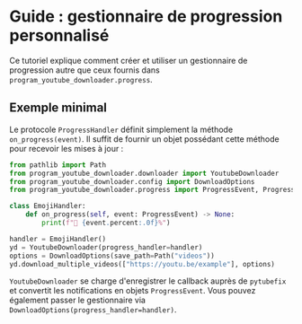 # Guide : gestionnaire de progression personnalisé

Ce tutoriel explique comment créer et utiliser un gestionnaire de progression
autre que ceux fournis dans `program_youtube_downloader.progress`.

## Exemple minimal

Le protocole `ProgressHandler` définit simplement la méthode
`on_progress(event)`. Il suffit de fournir un objet possédant cette méthode
pour recevoir les mises à jour :

```python
from pathlib import Path
from program_youtube_downloader.downloader import YoutubeDownloader
from program_youtube_downloader.config import DownloadOptions
from program_youtube_downloader.progress import ProgressEvent, ProgressHandler

class EmojiHandler:
    def on_progress(self, event: ProgressEvent) -> None:
        print(f"🍿 {event.percent:.0f}%")

handler = EmojiHandler()
yd = YoutubeDownloader(progress_handler=handler)
options = DownloadOptions(save_path=Path("videos"))
yd.download_multiple_videos(["https://youtu.be/example"], options)
```

`YoutubeDownloader` se charge d'enregistrer le callback auprès de `pytubefix` et
convertit les notifications en objets `ProgressEvent`. Vous pouvez également
passer le gestionnaire via `DownloadOptions(progress_handler=handler)`.
